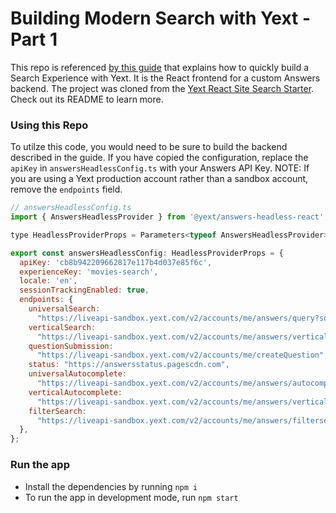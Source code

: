 # Building Modern Search with Yext - Part 1

This repo is referenced [by this guide](https://dev.to/yext/building-modern-search-with-yext-part-1-getting-started-5g41) that explains how to quickly build a Search Experience with Yext. It is the React frontend for a custom Answers backend. The project
was cloned from the [Yext React Site Search Starter](https://github.com/yext/react-site-search-starter). Check out its README to learn more.

### Using this Repo
To utilze this code, you would need to be sure to build the backend described in the guide. If you have copied the configuration, replace the ```apiKey``` in ```answersHeadlessConfig.ts``` with your Answers API Key. 
NOTE: If you are using a Yext production account rather than a sandbox account, remove the ```endpoints``` field.

```jsx
// answersHeadlessConfig.ts
import { AnswersHeadlessProvider } from '@yext/answers-headless-react';

type HeadlessProviderProps = Parameters<typeof AnswersHeadlessProvider>[0];

export const answersHeadlessConfig: HeadlessProviderProps = {
  apiKey: 'cb8b942209662817e117b4d037e85f6c',
  experienceKey: 'movies-search',
  locale: 'en',
  sessionTrackingEnabled: true,
  endpoints: {
    universalSearch:
      "https://liveapi-sandbox.yext.com/v2/accounts/me/answers/query?someparam=blah",
    verticalSearch:
      "https://liveapi-sandbox.yext.com/v2/accounts/me/answers/vertical/query",
    questionSubmission:
      "https://liveapi-sandbox.yext.com/v2/accounts/me/createQuestion",
    status: "https://answersstatus.pagescdn.com",
    universalAutocomplete:
      "https://liveapi-sandbox.yext.com/v2/accounts/me/answers/autocomplete",
    verticalAutocomplete:
      "https://liveapi-sandbox.yext.com/v2/accounts/me/answers/vertical/autocomplete",
    filterSearch:
      "https://liveapi-sandbox.yext.com/v2/accounts/me/answers/filtersearch",
  },
};
```

### Run the app
- Install the dependencies by running `npm i`
- To run the app in development mode, run `npm start`

